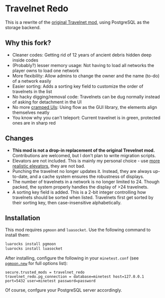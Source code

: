 # Travelnet Redo

This is a rewrite of the [original Travelnet mod](https://content.minetest.net/packages/mt-mods/travelnet/), using PostgreSQL as the storage backend.

## Why this fork?

* Cleaner codes: Getting rid of 12 years of ancient debris hidden deep inside codes
* (Probably?) lesser memory usage: Not having to load all networks the player owns to load one network
* More flexibility: Allow admins to change the owner and the name (to-do) of a network easily
* Easier sorting: Adds a sorting key field to customize the order of travelnets in the list
* No hacky digging/removal code: Travelnets can be dug normally instead of asking for detachment in the UI
* No more [cramped UIs](https://github.com/mt-mods/travelnet/issues/53): Using flow as the GUI library, the elements align themselves neatly
* You know why you can't teleport: Current travelnet is in green, protected ones are in sharp red

## Changes

* **This mod is not a drop-in replacement of the original Trevelnet mod.** Contributions are welcomed, but I don't plan to write migration scripts.
* Elevators are not included. This is mainly my personal choice - use [more realistic elevators](https://content.minetest.net/packages/shacknetisp/elevator/), they are not bad.
* Punching the travelnet no longer updates it. Instead, they are always up-to-date, and a cache system ensures the robustness of displays.
* The number of travelnets in a network is no longer limited to 24. Though packed, the system properly handles the display of >24 travelnets.
* A sorting key field is added. This is a 2-bit integer controlling how travelnets should be sorted when listed. Travelnets first get sorted by their sorting key, then case-insensitive alphabetically.

## Installation

This mod requires `pgmoon` and `luasocket`. Use the following command to install them:

```bash
luarocks install pgmoon
luarocks install luasocket
```

After installing, configure the following in your `minetest.conf` (see [`pgmoon.new`](https://github.com/leafo/pgmoon#newoptions) for full options list):

```text
secure.trusted_mods = travelnet_redo
travelnet_redo.pg_connection = database=minetest host=127.0.0.1 port=5432 user=minetest password=password
```

Of course, confgure your PostgreSQL server accordingly.
